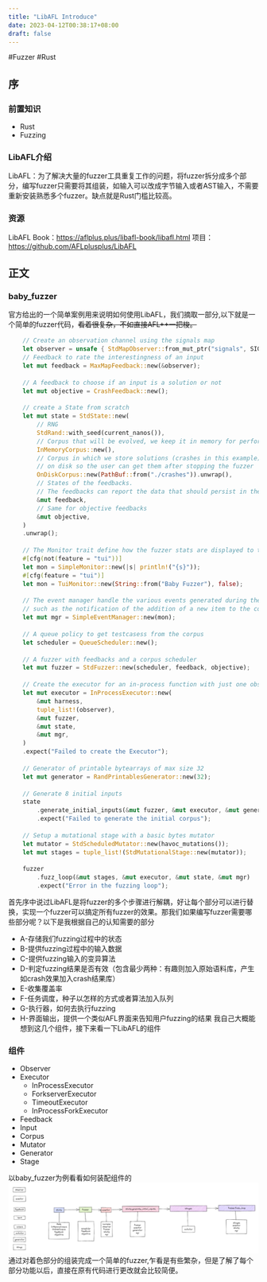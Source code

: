 ```yaml
---
title: "LibAFL Introduce"
date: 2023-04-12T00:38:17+08:00
draft: false
---
```


#Fuzzer #Rust
## 序
### 前置知识
- Rust
- Fuzzing
### LibAFL介绍
LibAFL：为了解决大量的fuzzer工具重复工作的问题，将fuzzer拆分成多个部分，编写fuzzer只需要将其组装，如输入可以改成字节输入或者AST输入，不需要重新安装熟悉多个fuzzer。缺点就是Rust门槛比较高。
### 资源
LibAFL Book：https://aflplus.plus/libafl-book/libafl.html
项目：https://github.com/AFLplusplus/LibAFL

## 正文
### baby_fuzzer
官方给出的一个简单案例用来说明如何使用LibAFL，我们摘取一部分,以下就是一个简单的fuzzer代码，~~看着很复杂，不如直接AFL++一把梭。~~
```Rust
    // Create an observation channel using the signals map
    let observer = unsafe { StdMapObserver::from_mut_ptr("signals", SIGNALS_PTR, SIGNALS.len()) };
    // Feedback to rate the interestingness of an input
    let mut feedback = MaxMapFeedback::new(&observer);

    // A feedback to choose if an input is a solution or not
    let mut objective = CrashFeedback::new();

    // create a State from scratch
    let mut state = StdState::new(
        // RNG
        StdRand::with_seed(current_nanos()),
        // Corpus that will be evolved, we keep it in memory for performance
        InMemoryCorpus::new(),
        // Corpus in which we store solutions (crashes in this example),
        // on disk so the user can get them after stopping the fuzzer
        OnDiskCorpus::new(PathBuf::from("./crashes")).unwrap(),
        // States of the feedbacks.
        // The feedbacks can report the data that should persist in the State.
        &mut feedback,
        // Same for objective feedbacks
        &mut objective,
    )
    .unwrap();

    // The Monitor trait define how the fuzzer stats are displayed to the user
    #[cfg(not(feature = "tui"))]
    let mon = SimpleMonitor::new(|s| println!("{s}"));
    #[cfg(feature = "tui")]
    let mon = TuiMonitor::new(String::from("Baby Fuzzer"), false);

    // The event manager handle the various events generated during the fuzzing loop
    // such as the notification of the addition of a new item to the corpus
    let mut mgr = SimpleEventManager::new(mon);

    // A queue policy to get testcasess from the corpus
    let scheduler = QueueScheduler::new();

    // A fuzzer with feedbacks and a corpus scheduler
    let mut fuzzer = StdFuzzer::new(scheduler, feedback, objective);

    // Create the executor for an in-process function with just one observer
    let mut executor = InProcessExecutor::new(
        &mut harness,
        tuple_list!(observer),
        &mut fuzzer,
        &mut state,
        &mut mgr,
    )
    .expect("Failed to create the Executor");

    // Generator of printable bytearrays of max size 32
    let mut generator = RandPrintablesGenerator::new(32);

    // Generate 8 initial inputs
    state
        .generate_initial_inputs(&mut fuzzer, &mut executor, &mut generator, &mut mgr, 8)
        .expect("Failed to generate the initial corpus");

    // Setup a mutational stage with a basic bytes mutator
    let mutator = StdScheduledMutator::new(havoc_mutations());
    let mut stages = tuple_list!(StdMutationalStage::new(mutator));

    fuzzer
        .fuzz_loop(&mut stages, &mut executor, &mut state, &mut mgr)
        .expect("Error in the fuzzing loop");
```
首先序中说过LibAFL是将fuzzer的多个步骤进行解耦，好让每个部分可以进行替换，实现一个fuzzer可以搞定所有fuzzer的效果。那我们如果编写fuzzer需要哪些部分呢？以下是我根据自己的认知需要的部分
- A-存储我们fuzzing过程中的状态
- B-提供fuzzing过程中的输入数据
- C-提供fuzzing输入的变异算法
- D-判定fuzzing结果是否有效（包含最少两种：有趣则加入原始语料库，产生如crash效果加入crash结果库）
- E-收集覆盖率
- F-任务调度，种子以怎样的方式或者算法加入队列
- G-执行器，如何去执行fuzzing
- H-界面输出，提供一个类似AFL界面来告知用户fuzzing的结果
我自己大概能想到这几个组件，接下来看一下LibAFL的组件
### 组件
- Observer
- Executor
	- InProcessExecutor
	- ForkserverExecutor
	- TimeoutExecutor
	- InProcessForkExecutor
- Feedback
- Input
- Corpus
- Mutator
- Generator
- Stage


以baby_fuzzer为例看看如何装配组件的
![picture](../../static/Pasted%20image%2020230408200259.png)
通过对着色部分的组装完成一个简单的fuzzer,乍看是有些繁杂，但是了解了每个部分功能以后，直接在原有代码进行更改就会比较简便。